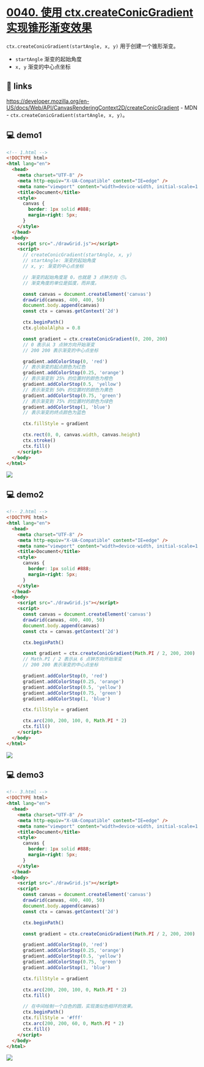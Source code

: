 # [0040. 使用 ctx.createConicGradient 实现锥形渐变效果](https://github.com/Tdahuyou/canvas/tree/main/0040.%20%E4%BD%BF%E7%94%A8%20ctx.createConicGradient%20%E5%AE%9E%E7%8E%B0%E9%94%A5%E5%BD%A2%E6%B8%90%E5%8F%98%E6%95%88%E6%9E%9C)

`ctx.createConicGradient(startAngle, x, y)` 用于创建一个锥形渐变。
- `startAngle` 渐变的起始角度
- `x, y` 渐变的中心点坐标

## 🔗 links

https://developer.mozilla.org/en-US/docs/Web/API/CanvasRenderingContext2D/createConicGradient - MDN - `ctx.createConicGradient(startAngle, x, y)`。

## 💻 demo1

```html
<!-- 1.html -->
<!DOCTYPE html>
<html lang="en">
  <head>
    <meta charset="UTF-8" />
    <meta http-equiv="X-UA-Compatible" content="IE=edge" />
    <meta name="viewport" content="width=device-width, initial-scale=1.0" />
    <title>Document</title>
    <style>
      canvas {
        border: 1px solid #888;
        margin-right: 5px;
      }
    </style>
  </head>
  <body>
    <script src="./drawGrid.js"></script>
    <script>
      // createConicGradient(startAngle, x, y)
      // startAngle: 渐变的起始角度
      // x, y: 渐变的中心点坐标

      // 渐变的起始角度是 0，也就是 3 点钟方向 🕒。
      // 渐变角度的单位是弧度，而非度。

      const canvas = document.createElement('canvas')
      drawGrid(canvas, 400, 400, 50)
      document.body.append(canvas)
      const ctx = canvas.getContext('2d')

      ctx.beginPath()
      ctx.globalAlpha = 0.8

      const gradient = ctx.createConicGradient(0, 200, 200)
      // 0 表示从 3 点钟方向开始渐变
      // 200 200 表示渐变的中心点坐标

      gradient.addColorStop(0, 'red')
      // 表示渐变的起点颜色为红色
      gradient.addColorStop(0.25, 'orange')
      // 表示渐变到 25% 的位置时的颜色为橙色
      gradient.addColorStop(0.5, 'yellow')
      // 表示渐变到 50% 的位置时的颜色为黄色
      gradient.addColorStop(0.75, 'green')
      // 表示渐变到 75% 的位置时的颜色为绿色
      gradient.addColorStop(1, 'blue')
      // 表示渐变的终点颜色为蓝色

      ctx.fillStyle = gradient

      ctx.rect(0, 0, canvas.width, canvas.height)
      ctx.stroke()
      ctx.fill()
    </script>
  </body>
</html>
```

![](md-imgs/2024-10-04-11-58-04.png)

## 💻 demo2

```html
<!-- 2.html -->
<!DOCTYPE html>
<html lang="en">
  <head>
    <meta charset="UTF-8" />
    <meta http-equiv="X-UA-Compatible" content="IE=edge" />
    <meta name="viewport" content="width=device-width, initial-scale=1.0" />
    <title>Document</title>
    <style>
      canvas {
        border: 1px solid #888;
        margin-right: 5px;
      }
    </style>
  </head>
  <body>
    <script src="./drawGrid.js"></script>
    <script>
      const canvas = document.createElement('canvas')
      drawGrid(canvas, 400, 400, 50)
      document.body.append(canvas)
      const ctx = canvas.getContext('2d')

      ctx.beginPath()

      const gradient = ctx.createConicGradient(Math.PI / 2, 200, 200)
      // Math.PI / 2 表示从 6 点钟方向开始渐变
      // 200 200 表示渐变的中心点坐标

      gradient.addColorStop(0, 'red')
      gradient.addColorStop(0.25, 'orange')
      gradient.addColorStop(0.5, 'yellow')
      gradient.addColorStop(0.75, 'green')
      gradient.addColorStop(1, 'blue')

      ctx.fillStyle = gradient

      ctx.arc(200, 200, 100, 0, Math.PI * 2)
      ctx.fill()
    </script>
  </body>
</html>
```

![](md-imgs/2024-10-04-11-58-14.png)

## 💻 demo3

```html
<!-- 3.html -->
<!DOCTYPE html>
<html lang="en">
  <head>
    <meta charset="UTF-8" />
    <meta http-equiv="X-UA-Compatible" content="IE=edge" />
    <meta name="viewport" content="width=device-width, initial-scale=1.0" />
    <title>Document</title>
    <style>
      canvas {
        border: 1px solid #888;
        margin-right: 5px;
      }
    </style>
  </head>
  <body>
    <script src="./drawGrid.js"></script>
    <script>
      const canvas = document.createElement('canvas')
      drawGrid(canvas, 400, 400, 50)
      document.body.append(canvas)
      const ctx = canvas.getContext('2d')

      ctx.beginPath()

      const gradient = ctx.createConicGradient(Math.PI / 2, 200, 200)

      gradient.addColorStop(0, 'red')
      gradient.addColorStop(0.25, 'orange')
      gradient.addColorStop(0.5, 'yellow')
      gradient.addColorStop(0.75, 'green')
      gradient.addColorStop(1, 'blue')

      ctx.fillStyle = gradient

      ctx.arc(200, 200, 100, 0, Math.PI * 2)
      ctx.fill()

      // 在中间绘制一个白色的圆，实现类似色相环的效果。
      ctx.beginPath()
      ctx.fillStyle = '#fff'
      ctx.arc(200, 200, 60, 0, Math.PI * 2)
      ctx.fill()
    </script>
  </body>
</html>
```

![](md-imgs/2024-10-04-11-58-27.png)
